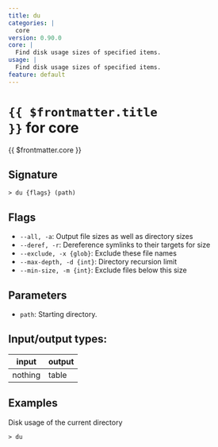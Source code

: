 ```yaml
---
title: du
categories: |
  core
version: 0.90.0
core: |
  Find disk usage sizes of specified items.
usage: |
  Find disk usage sizes of specified items.
feature: default
---
```


<!-- This file is automatically generated. Please edit the command in https://github.com/nushell/nushell instead. -->

# <code>{{ $frontmatter.title }}</code> for core

<div class='command-title'>{{ $frontmatter.core }}</div>

## Signature

`> du {flags} (path)`

## Flags

- `--all, -a`: Output file sizes as well as directory sizes
- `--deref, -r`: Dereference symlinks to their targets for size
- `--exclude, -x {glob}`: Exclude these file names
- `--max-depth, -d {int}`: Directory recursion limit
- `--min-size, -m {int}`: Exclude files below this size

## Parameters

- `path`: Starting directory.

## Input/output types:

| input   | output |
| ------- | ------ |
| nothing | table  |

## Examples

Disk usage of the current directory

```nushell
> du

```
